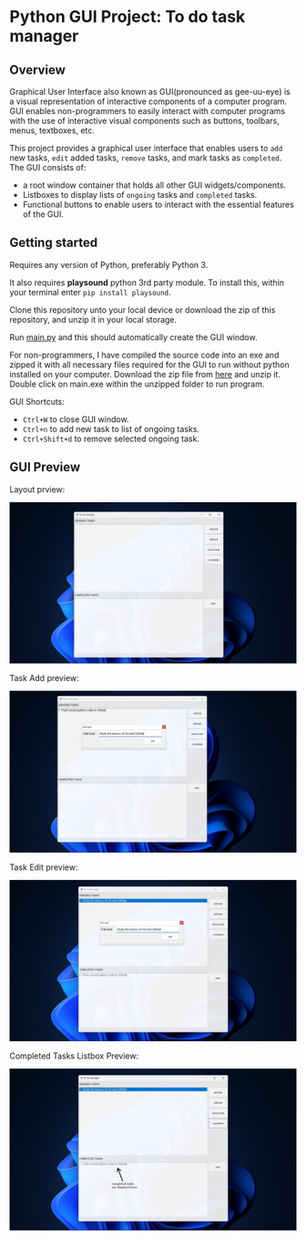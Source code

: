 # Python GUI Project: To do task manager

## Overview

Graphical User Interface also known as GUI(pronounced as gee-uu-eye) is a visual representation of interactive components of a computer program. 
GUI enables non-programmers to easily interact with computer programs with the use of interactive visual components such as buttons, toolbars, menus, textboxes, etc.

This project provides a graphical user interface that enables users to `add` new tasks, `edit` added tasks, `remove` tasks, and mark tasks as `completed`. 
The GUI consists of:
  * a root window container that holds all other GUI widgets/components.
  * Listboxes to display lists of `ongoing` tasks and `completed` tasks.
  * Functional buttons to enable users to interact with the essential features of the GUI.
 
## Getting started

Requires any version of Python, preferably Python 3. 

It also requires **playsound** python 3rd party module. To install this, within your terminal enter `pip install playsound`. 

Clone this repository unto your local device or download the zip of this repository, and unzip it in your local storage.

Run [main.py](/main.py) and this should automatically create the GUI window. 

For non-programmers, I have compiled the source code into an exe and zipped it with all necessary files required for the GUI to run without python installed on your computer.
Download the zip file from [here](https://github.com/tomiwa-adesanya/python-to-do-manager-gui/raw/master/dist/to-do.zip) and unzip it. Double click on main.exe within the unzipped folder to run program. 

GUI Shortcuts:
  * `Ctrl+W` to close GUI window.
  * `Ctrl+n` to add new task to list of ongoing tasks.
  * `Ctrl+Shift+d` to remove selected ongoing task.
  
## GUI Preview

Layout prview:

  ![gui-preview](/data/img/previews/preview-1.png)
  
Task Add preview:  

  ![gui-preview-2](/data/img/previews/preview-2.png)
  
Task Edit preview:

  ![gui-preview-3](/data/img/previews/preview-4.png)
  
Completed Tasks Listbox Preview:

  ![gui-preview-4](/data/img/previews/preview-3.png)
